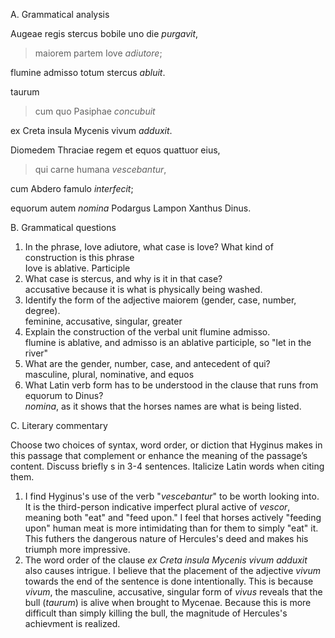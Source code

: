 A. Grammatical analysis  

Augeae regis stercus bobile uno die *purgavit*, 
>maiorem partem
> Iove *adiutore*; 

flumine admisso totum stercus *abluit*.


taurum 
>cum quo Pasiphae *concubuit* 

ex Creta insula Mycenis vivum *adduxit*.


Diomedem Thraciae regem et equos quattuor eius,   
>qui carne humana *vescebantur*,   

cum Abdero famulo *interfecit*;  


equorum autem *nomina* Podargus Lampon Xanthus Dinus.  

B. Grammatical questions  

1. In the phrase, Iove adiutore, what case is Iove? What kind of construction is this phrase  
Iove is ablative. Participle
2. What case is stercus, and why is it in that case?  
accusative because it is what is physically being washed.  
3. Identify the form of the adjective maiorem (gender, case, number, degree).  
feminine, accusative, singular, greater  
4. Explain the construction of the verbal unit flumine admisso.  
flumine is ablative, and admisso is an ablative participle, so "let in the river"
5. What are the gender, number, case, and antecedent of qui?   
masculine, plural, nominative, and equos  
6. What Latin verb form has to be understood in the clause that runs from equorum to Dinus?  
*nomina*, as it shows that the horses names are what is being listed.   

C. Literary commentary  

Choose two choices of syntax, word order, or diction that Hyginus makes in this passage that complement or enhance the meaning of the passage’s content. Discuss briefly s in 3-4 sentences. Italicize Latin words when citing them.

1. I find Hyginus's use of the verb "*vescebantur*" to be worth looking into. It is the third-person indicative imperfect plural active of *vescor*, meaning both "eat" and "feed upon." I feel that horses actively "feeding upon" human meat is more intimidating than for them to simply "eat" it. This futhers the dangerous nature of Hercules's deed and makes his triumph more impressive. 
2. The word order of the clause *ex Creta insula Mycenis vivum adduxit* also causes intrigue. I believe that the placement of the adjective *vivum* towards the end of the sentence is done intentionally. This is because *vivum*, the masculine, accusative, singular form of *vivus* reveals that the bull (*taurum*) is alive when brought to Mycenae. Because this is more difficult than simply killing the bull, the magnitude of Hercules's achievment is realized. 
